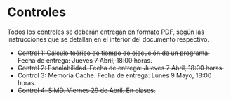 # Controles

Todos los controles se deberán entregan en formato PDF, según las instrucciones que se detallan en el interior del documento respectivo.

* ~~Control 1: Cálculo teórico de tiempo de ejecución de un programa. Fecha de entrega: Jueves 7 Abril, 18:00 horas.~~
* ~~Control 2: Escalabilidad. Fecha de entrega: Jueves 7 Abril, 18:00 horas.~~
* Control 3: Memoria Cache. Fecha de entrega: Lunes 9 Mayo, 18:00 horas.
* ~~Control 4: SIMD. Viernes 29 de Abril. En clases.~~
